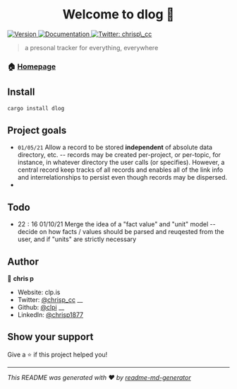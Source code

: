 <h1 align="center">Welcome to dlog 👋</h1>
<p>
  <a href="https://www.npmjs.com/package/dlog" target="_blank" id=a_>
    <img alt="Version" src="https://img.shields.io/npm/v/dlog.svg">
  </a>
  <a href="https://dlog.div.is/documentation" target="_blank" id="a_">
    <img alt="Documentation" src="https://img.shields.io/badge/documentation-yes-brightgreen.svg" />
  </a>
  <a href="https://twitter.com/chrisp\_cc" target="_blank" id="a_">
    <img alt="Twitter: chrisp\_cc" src="https://img.shields.io/twitter/follow/chrisp\_cc.svg?style=social" id = "a_"/>
  </a>
</p>

> a presonal tracker for everything, everywhere

### 🏠 [Homepage](https://dlog.div.is)

## Install

```sh
cargo install dlog
```

## Project goals
- `01/05/21` Allow a record to be stored **independent** of absolute data directory, etc. -- records may be created per-project, or per-topic, for instance, in whatever directory the user calls (or specifies). However, a central record keep tracks of all records and enables all of the link info and interrelationships to persist even though records may be dispersed.
-

## Todo
- $22:16$ $01/10/21$ Merge the idea of a "fact value" and "unit" model -- decide on how facts / values should be parsed and reuqested from the user, and if "units" are strictly necessary

## Author

👤 **chris p**

- Website: clp.is
- Twitter: [@chrisp\_cc](https://twitter.com/chrisp\_cc) __
- Github: [@clpi](https://github.com/clpi) __
- LinkedIn: [@chrisp1877](https://linkedin.com/in/chrisp1877)

## Show your support

Give a ⭐️ if this project helped you!

***
_This README was generated with ❤️ by [readme-md-generator](https://github.com/kefranabg/readme-md-generator)_
